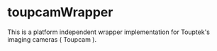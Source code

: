 # toupcamWrapper
This is a platform independent wrapper implementation for Touptek's imaging cameras ( Toupcam ).
